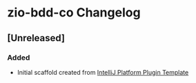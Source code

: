 <!-- Keep a Changelog guide -> https://keepachangelog.com -->

# zio-bdd-co Changelog

## [Unreleased]
### Added
- Initial scaffold created from [IntelliJ Platform Plugin Template](https://github.com/JetBrains/intellij-platform-plugin-template)
